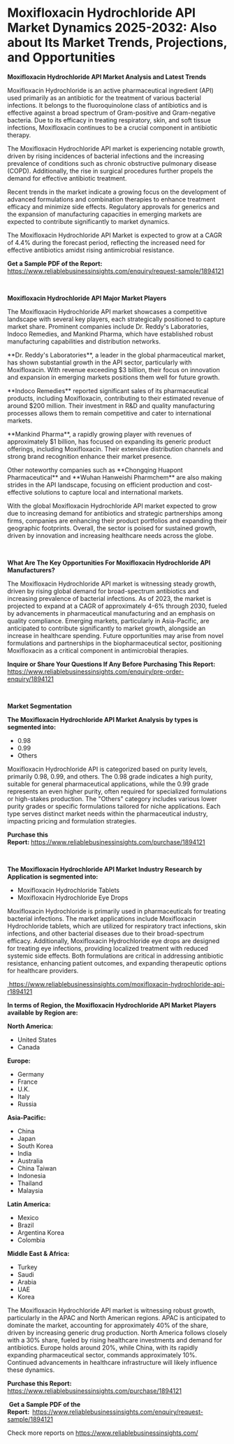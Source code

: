 <p><h1>Moxifloxacin Hydrochloride API Market Dynamics 2025-2032: Also about Its Market Trends, Projections, and Opportunities</h1></p><p><strong>Moxifloxacin Hydrochloride API Market Analysis and Latest Trends</strong></p>
<p><p>Moxifloxacin Hydrochloride is an active pharmaceutical ingredient (API) used primarily as an antibiotic for the treatment of various bacterial infections. It belongs to the fluoroquinolone class of antibiotics and is effective against a broad spectrum of Gram-positive and Gram-negative bacteria. Due to its efficacy in treating respiratory, skin, and soft tissue infections, Moxifloxacin continues to be a crucial component in antibiotic therapy.</p><p>The Moxifloxacin Hydrochloride API market is experiencing notable growth, driven by rising incidences of bacterial infections and the increasing prevalence of conditions such as chronic obstructive pulmonary disease (COPD). Additionally, the rise in surgical procedures further propels the demand for effective antibiotic treatment.</p><p>Recent trends in the market indicate a growing focus on the development of advanced formulations and combination therapies to enhance treatment efficacy and minimize side effects. Regulatory approvals for generics and the expansion of manufacturing capacities in emerging markets are expected to contribute significantly to market dynamics.</p><p>The Moxifloxacin Hydrochloride API Market is expected to grow at a CAGR of 4.4% during the forecast period, reflecting the increased need for effective antibiotics amidst rising antimicrobial resistance.</p></p>
<p><strong>Get a Sample PDF of the Report:&nbsp;</strong> <a href="https://www.reliablebusinessinsights.com/enquiry/request-sample/1894121?utm_campaign=3100&utm_medium=2&utm_source=Github&utm_content=ia&utm_term=03042025&utm_id=moxifloxacin-hydrochloride-api">https://www.reliablebusinessinsights.com/enquiry/request-sample/1894121</a></p>
<p>&nbsp;</p>
<p><strong>Moxifloxacin Hydrochloride API Major Market Players</strong></p>
<p><p>The Moxifloxacin Hydrochloride API market showcases a competitive landscape with several key players, each strategically positioned to capture market share. Prominent companies include Dr. Reddy's Laboratories, Indoco Remedies, and Mankind Pharma, which have established robust manufacturing capabilities and distribution networks.</p><p>**Dr. Reddy's Laboratories**, a leader in the global pharmaceutical market, has shown substantial growth in the API sector, particularly with Moxifloxacin. With revenue exceeding $3 billion, their focus on innovation and expansion in emerging markets positions them well for future growth.</p><p>**Indoco Remedies** reported significant sales of its pharmaceutical products, including Moxifloxacin, contributing to their estimated revenue of around $200 million. Their investment in R&D and quality manufacturing processes allows them to remain competitive and cater to international markets.</p><p>**Mankind Pharma**, a rapidly growing player with revenues of approximately $1 billion, has focused on expanding its generic product offerings, including Moxifloxacin. Their extensive distribution channels and strong brand recognition enhance their market presence.</p><p>Other noteworthy companies such as **Chongqing Huapont Pharmaceutical** and **Wuhan Hanweishi Pharmchem** are also making strides in the API landscape, focusing on efficient production and cost-effective solutions to capture local and international markets. </p><p>With the global Moxifloxacin Hydrochloride API market expected to grow due to increasing demand for antibiotics and strategic partnerships among firms, companies are enhancing their product portfolios and expanding their geographic footprints. Overall, the sector is poised for sustained growth, driven by innovation and increasing healthcare needs across the globe.</p></p>
<p>&nbsp;</p>
<p><strong>What Are The Key Opportunities For Moxifloxacin Hydrochloride API Manufacturers?</strong></p>
<p><p>The Moxifloxacin Hydrochloride API market is witnessing steady growth, driven by rising global demand for broad-spectrum antibiotics and increasing prevalence of bacterial infections. As of 2023, the market is projected to expand at a CAGR of approximately 4-6% through 2030, fueled by advancements in pharmaceutical manufacturing and an emphasis on quality compliance. Emerging markets, particularly in Asia-Pacific, are anticipated to contribute significantly to market growth, alongside an increase in healthcare spending. Future opportunities may arise from novel formulations and partnerships in the biopharmaceutical sector, positioning Moxifloxacin as a critical component in antimicrobial therapies.</p></p>
<p><strong>Inquire or Share Your Questions If Any Before Purchasing This Report:</strong> <a href="https://www.reliablebusinessinsights.com/enquiry/pre-order-enquiry/1894121?utm_campaign=3100&utm_medium=2&utm_source=Github&utm_content=ia&utm_term=03042025&utm_id=moxifloxacin-hydrochloride-api">https://www.reliablebusinessinsights.com/enquiry/pre-order-enquiry/1894121</a></p>
<p>&nbsp;</p>
<p><strong>Market Segmentation</strong></p>
<p><strong>The Moxifloxacin Hydrochloride API Market Analysis by types is segmented into:</strong></p>
<p><ul><li>0.98</li><li>0.99</li><li>Others</li></ul></p>
<p><p>Moxifloxacin Hydrochloride API is categorized based on purity levels, primarily 0.98, 0.99, and others. The 0.98 grade indicates a high purity, suitable for general pharmaceutical applications, while the 0.99 grade represents an even higher purity, often required for specialized formulations or high-stakes production. The "Others" category includes various lower purity grades or specific formulations tailored for niche applications. Each type serves distinct market needs within the pharmaceutical industry, impacting pricing and formulation strategies.</p></p>
<p><strong>Purchase this Report:&nbsp;</strong><a href="https://www.reliablebusinessinsights.com/purchase/1894121?utm_campaign=3100&utm_medium=2&utm_source=Github&utm_content=ia&utm_term=03042025&utm_id=moxifloxacin-hydrochloride-api">https://www.reliablebusinessinsights.com/purchase/1894121</a></p>
<p>&nbsp;</p>
<p><strong>The Moxifloxacin Hydrochloride API Market Industry Research by Application is segmented into:</strong></p>
<p><ul><li>Moxifloxacin Hydrochloride Tablets</li><li>Moxifloxacin Hydrochloride Eye Drops</li></ul></p>
<p><p>Moxifloxacin Hydrochloride is primarily used in pharmaceuticals for treating bacterial infections. The market applications include Moxifloxacin Hydrochloride tablets, which are utilized for respiratory tract infections, skin infections, and other bacterial diseases due to their broad-spectrum efficacy. Additionally, Moxifloxacin Hydrochloride eye drops are designed for treating eye infections, providing localized treatment with reduced systemic side effects. Both formulations are critical in addressing antibiotic resistance, enhancing patient outcomes, and expanding therapeutic options for healthcare providers.</p></p>
<p><a href="https://www.reliablebusinessinsights.com/moxifloxacin-hydrochloride-api-r1894121?utm_campaign=3100&utm_medium=2&utm_source=Github&utm_content=ia&utm_term=03042025&utm_id=moxifloxacin-hydrochloride-api">&nbsp;https://www.reliablebusinessinsights.com/moxifloxacin-hydrochloride-api-r1894121</a></p>
<p><strong>In terms of Region, the Moxifloxacin Hydrochloride API Market Players available by Region are:</strong></p>
<p>
    <p> <strong> North America: </strong>
        <ul>
            <li>United States</li>
            <li>Canada</li>
        </ul>
        </p> 
    <p> <strong> Europe: </strong>
        <ul>
            <li>Germany</li>
            <li>France</li>
            <li>U.K.</li>
            <li>Italy</li>
            <li>Russia</li>
        </ul>
        </p> 
    <p> <strong> Asia-Pacific: </strong>
        <ul>
            <li>China</li>
            <li>Japan</li>
            <li>South Korea</li>
            <li>India</li>
            <li>Australia</li>
            <li>China Taiwan</li>
            <li>Indonesia</li>
            <li>Thailand</li>
            <li>Malaysia</li>
        </ul>
        </p> 
    <p> <strong> Latin America: </strong>
        <ul>
            <li>Mexico</li>
            <li>Brazil</li>
            <li>Argentina Korea</li>
            <li>Colombia</li>
        </ul>
        </p> 
    <p> <strong> Middle East & Africa: </strong>
        <ul>
            <li>Turkey</li>
            <li>Saudi</li>
            <li>Arabia</li>
            <li>UAE</li>
            <li>Korea</li>
        </ul>
    </p>
    </p>
<p><p>The Moxifloxacin Hydrochloride API market is witnessing robust growth, particularly in the APAC and North American regions. APAC is anticipated to dominate the market, accounting for approximately 40% of the share, driven by increasing generic drug production. North America follows closely with a 30% share, fueled by rising healthcare investments and demand for antibiotics. Europe holds around 20%, while China, with its rapidly expanding pharmaceutical sector, commands approximately 10%. Continued advancements in healthcare infrastructure will likely influence these dynamics.</p></p>
<p><strong>Purchase this Report: </strong><a href="https://www.reliablebusinessinsights.com/purchase/1894121?utm_campaign=3100&utm_medium=2&utm_source=Github&utm_content=ia&utm_term=03042025&utm_id=moxifloxacin-hydrochloride-api">https://www.reliablebusinessinsights.com/purchase/1894121</a></p>
<p>&nbsp;<strong>Get a Sample PDF of the Report:&nbsp;&nbsp;</strong><a href="https://www.reliablebusinessinsights.com/enquiry/request-sample/1894121?utm_campaign=3100&utm_medium=2&utm_source=Github&utm_content=ia&utm_term=03042025&utm_id=moxifloxacin-hydrochloride-api">https://www.reliablebusinessinsights.com/enquiry/request-sample/1894121</a></p>
<p><strong></strong></p>
<p>Check more reports on <a href="https://www.reliablebusinessinsights.com/?utm_campaign=3100&utm_medium=2&utm_source=Github&utm_content=ia&utm_term=03042025&utm_id=moxifloxacin-hydrochloride-api">https://www.reliablebusinessinsights.com/</a></p>